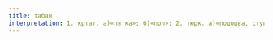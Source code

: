 ```yaml
---
title: табан
interpretation: 1. кртат. а)«пятка»; б)«пол»; 2. тюрк. а)«подошва, ступня (ноги)»; б)«подметка, подошва (обуви)»; «стелька»; в)«дно, донышко; основание»; г)«ровное (гладкое) место; равнина; плоскогорье, плато»; д)«русло (реки)»; е) «булат, высокосортная сталь (для сабель и т. п.)»; ж) «фига, фиговое дерево»
---
```

